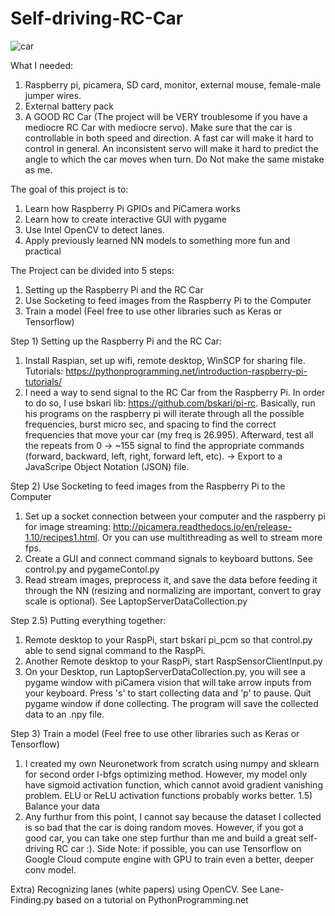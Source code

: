 # Self-driving-RC-Car
![car](https://user-images.githubusercontent.com/26393308/29645509-0d6d2002-884c-11e7-8429-4c4056190753.jpg)

What I needed:
1) Raspberry pi, picamera, SD card, monitor, external mouse, female-male jumper wires.
2) External battery pack
3) A GOOD RC Car (The project will be VERY troublesome if you have a mediocre RC Car with mediocre servo). Make sure that the car is controllable in both speed and direction. A fast car will make it hard to control in general. An inconsistent servo will make it hard to predict the angle to which the car moves when turn. Do Not make the same mistake as me.

The goal of this project is to:
1) Learn how Raspberry Pi GPIOs and PiCamera works
2) Learn how to create interactive GUI with pygame
3) Use Intel OpenCV to detect lanes.
4) Apply previously learned NN models to something more fun and practical

The Project can be divided into 5 steps:
1) Setting up the Raspberry Pi and the RC Car
2) Use Socketing to feed images from the Raspberry Pi to the Computer 
3) Train a model (Feel free to use other libraries such as Keras or Tensorflow)

Step 1) Setting up the Raspberry Pi and the RC Car:
1) Install Raspian, set up wifi, remote desktop, WinSCP for sharing file. Tutorials: https://pythonprogramming.net/introduction-raspberry-pi-tutorials/
2) I need a way to send signal to the RC Car from the Raspberry Pi. In order to do so, I use bskari lib: https://github.com/bskari/pi-rc. Basically, run his programs on the raspberry pi will iterate through all the possible frequencies, burst micro sec, and spacing to find the correct frequencies that move your car (my freq is 26.995). Afterward, test all the repeats from 0 -> ~155 signal to find the appropriate commands (forward, backward, left, right, forward left, etc). -> Export to a JavaScripe Object Notation (JSON) file.


Step 2) Use Socketing to feed images from the Raspberry Pi to the Computer 
1) Set up a socket connection between your computer and the raspberry pi for image streaming: http://picamera.readthedocs.io/en/release-1.10/recipes1.html. Or you can use multithreading as well to stream more fps.
2) Create a GUI and connect command signals to keyboard buttons. See control.py and pygameContol.py
3) Read stream images, preprocess it, and save the data before feeding it through the NN (resizing and normalizing are important, convert to gray scale is optional). See LaptopServerDataCollection.py

Step 2.5) Putting everything together:
1) Remote desktop to your RaspPi, start bskari pi_pcm so that control.py able to send signal command to the RaspPi.
2) Another Remote desktop to your RaspPi, start RaspSensorClientInput.py
3) On your Desktop, run LaptopServerDataCollection.py, you will see a pygame window with piCamera vision that will take arrow inputs from your keyboard. Press 's' to start collecting data and 'p' to pause. Quit pygame window if done collecting. The program will save the collected data to an .npy file.

Step 3) Train a model (Feel free to use other libraries such as Keras or Tensorflow)
1) I created my own Neuronetwork from scratch using numpy and sklearn for second order l-bfgs optimizing method. However, my model only have sigmoid activation function, which cannot avoid gradient vanishing problem. ELU or ReLU activation functions probably works better.
1.5) Balance your data
2) Any furthur from this point, I cannot say because the dataset I collected is so bad that the car is doing random moves. However, if you got a good car, you can take one step furthur than me and build a great self-driving RC car :). Side Note: if possible, you can use Tensorflow on Google Cloud compute engine with GPU to train even a better, deeper conv model.

Extra) Recognizing lanes (white papers) using OpenCV. See Lane-Finding.py based on a tutorial on PythonProgramming.net
